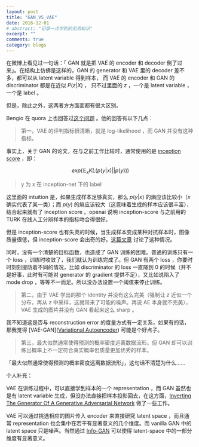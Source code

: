 ```yaml
---
layout: post
title: "GAN_VS_VAE"
date: 2016-12-01
# abstract: "记录一点学到的无用知识"
excerpt: ""
comments: true
category: blogs
---
```

在微博上看见过一句话：「 GAN 就是把 VAE 的 encoder 和 decoder 倒了过来」。在结构上仿佛是这样的，GAN 的 generator 和 VAE 里的 decoder 差不多，都可以从 latent variable 得到样本， 而 VAE 的 encoder 和 GAN 的 discriminator 都是在近似 $P(z\vert X)$ ， 只不过里面的 $z$ ，一个是 latent variable ，一个是 label 。

但是，除此之外，这两者方方面面都有很大区别。

Bengio 在 quora 上也回答过[这个问题](https://www.quora.com/What-are-the-pros-and-cons-of-Generative-Adversarial-Networks-vs-Variational-Autoencoders) 。他的回答有以下几点：

> 第一，VAE 的评判指标很清晰，就是 log-likelihood ，而 GAN 并没有这种指标。



事实上，关于 GAN 的论文，在与之前工作比较时，通常使用的是 [inception score](https://arxiv.org/abs/1606.03498) ，即：

$$exp(\mathbb{E}_{x} KL (p(y|x)||p(y)))$$

> y 为 x 在 inception-net 下的 label

这里面的 intuition 是，如果生成样本足够真实，那么 $p(y\vert x)$ 的熵应该比较小（$x$ 确实代表了某一类）；而 $p(y)$ 的熵应该较大（这意味着生成的样本应该很丰富），结合起来就有了 inception score 。openai 说明 inception-score 与之前用的 TURK 在线人工分辨样本的指标吻合得很好。

但是 inception-score 也有失灵的时候，当生成样本变成某种对抗样本时，图像质量很低，但 inception-score 会出奇的好。[这篇文章](https://arxiv.org/abs/1612.02136) 讨论了这种情况。



同时，没有一个清楚的目标函数，也造成了 GAN 训练的困难。普通的训练只有一个 loss ，训练时收敛了，我们就认为训练完成了。但 GAN 有两个 loss ，你要时时刻刻提防着不同的情况，比如 discriminator 的 loss 一直降到 0 的时候（并不是好事，此时有可能对 generator 的 gradient 提供不足），又比如说陷入了 mode drop ，等等不一而足。所以没办法设置一个阈值来停止训练。



> 第二，由于 VAE 学出的那个 identity 并没有这么完美（强制让 $z$ 近似一个分布，再从 $z$ 中采样，这就带来了可能的噪声。再说 AE 本身就不完美），VAE 生成的图片并没有 GAN 看起来这么 sharp 。

我不知道这是否与 reconstruction error 的度量方式有一定关系，如果有的话，那我觉得 [VAE-GAN]([Variational Autoencoder](http://qiita.com/RyotaKatoh/items/b353d14a5d7c3edc0f3e)) 可能是个好点子。

> 第三，最大似然通常使得预测的概率密度远离数据流形。但 GAN 却可以训练出概率上不一定符合真实概率但质量更加优秀的样本。

「最大似然通常使得预测的概率密度远离数据流形」，这句话不清楚为什么......



个人补充：

VAE 在训练过程中，可以直接学到样本的一个 representation ，而 GAN 虽然也是有 latent variable 生成，但没办法直接把样本投影回去，在这方面，[Inverting The Generator Of A Generative Adversarial Network](https://arxiv.org/abs/1611.05644) 做了一些工作。

VAE 可以通过挑选相应的图片传入 encoder 来直接研究 latent space ，而且通常 representation 也会集中在若干有显著意义的几个维度。而 vanilla GAN 中的 latent space 只是噪声。当然通过 [Info-GAN](https://arxiv.org/abs/1606.03657) 可以使得 latent-space 中的一部分维度有显著意义。



